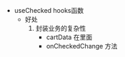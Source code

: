 - useChecked hooks函数 
    - 好处
        1. 封装业务的复杂性
            - cartData 在里面
            - onCheckedChange 方法